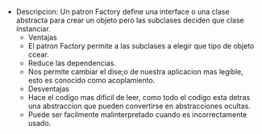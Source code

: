 * Descripcion: Un patron Factory define una interface o una clase abstracta para crear un objeto pero las subclases deciden 
  que clase instanciar.
  * Ventajas
  * El patron Factory permite a las subclases a elegir que tipo de objeto ccear.
  * Reduce las dependencias.
  * Nos permite cambiar el dise;o de nuestra aplicacion mas legible, esto es conocido como acoplamiento.
  * Desventajas
  * Hace el codigo mas dificil de leer, como todo el codigo esta detras una abstraccion que pueden convertirse en 
  abstracciones ocultas.
  * Puede ser facilmente malinterpretado cuando es incorrectamente usado.
